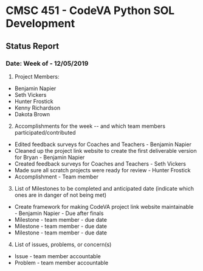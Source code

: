 # CMSC 451 - CodeVA Python SOL Development
## Status Report
### Date: Week of - 12/05/2019
1. Project Members:
  * Benjamin Napier
  * Seth Vickers
  * Hunter Frostick
  * Kenny Richardson
  * Dakota Brown
2. Accomplishments for the week -- and which team members participated/contributed
  * Edited feedback surveys for Coaches and Teachers - Benjamin Napier
  * Cleaned up the project link website to create the first deliverable version for Bryan - Benjamin Napier
  * Created feedback surveys for Coaches and Teachers - Seth Vickers
  * Made sure all scratch projects were ready for review - Hunter Frostick
  * Accomplishment - Team member
3. List of Milestones to be completed and anticipated date (indicate which ones are in danger of not being met)
  * Create framework for making CodeVA project link website maintainable - Benjamin Napier - Due after finals
  * Milestone - team member - due date
  * Milestone - team member - due date
  * Milestone - team member - due date
4. List of issues, problems, or concern(s)
  * Issue - team member accountable
  * Problem - team member accountable

